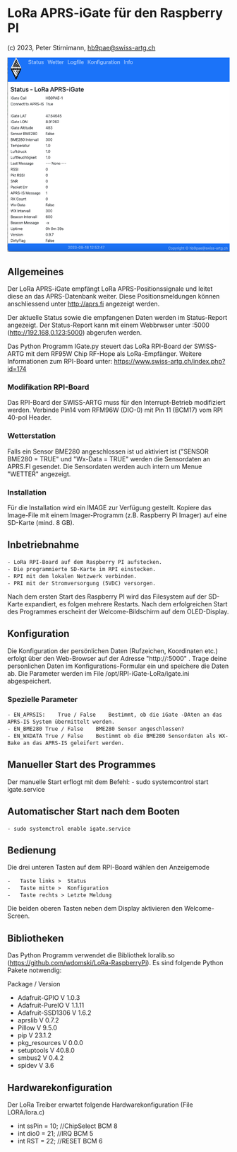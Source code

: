#	LoRa APRS-iGate für den Raspberry PI
(c) 2023, Peter Stirnimann, hb9pae@swiss-artg.ch

![Dashboard](./Dashboard.png) 

##	Allgemeines
Der LoRa APRS-iGate empfängt LoRa APRS-Positionssignale und leitet diese an das 
APRS-Datenbank weiter. Diese Positionsmeldungen können anschliessend unter http://aprs.fi 
angezeigt werden. 

Der aktuelle Status sowie die empfangenen Daten werden im Status-Report angezeigt. Der 
Status-Report kann mit einem Webbrwser unter <IP>:5000   (http://192.168,0.123:5000)  abgerufen werden.
 
Das Python Programm IGate.py steuert das LoRa RPI-Board der SWISS-ARTG mit dem RF95W Chip RF-Hope
als LoRa-Empfänger. Weitere Informationen zum RPI-Board unter:  https://www.swiss-artg.ch/index.php?id=174

###	Modifikation RPI-Board
Das RPI-Board der SWISS-ARTG muss für den Interrupt-Betrieb modifiziert werden.
Verbinde Pin14 vom RFM96W (DIO-0) mit Pin 11 (BCM17) vom RPI 40-pol Header.

###	Wetterstation
Falls ein Sensor BME280 angeschlossen ist ud aktiviert ist ("SENSOR BME280 = TRUE" und 
"Wx-Data = TRUE" werden die Sensordaten an APRS.FI gesendet. Die Sensordaten werden auch intern
um Menue "WETTER" angezeigt.

### 	Installation
Für die Installation wird ein IMAGE zur Verfügung gestellt. Kopiere das Image-File 
mit einem Imager-Programm (z.B. Raspberry Pi Imager) auf eine SD-Karte (mind. 8 GB).

## 	Inbetriebnahme
	- LoRa RPI-Board auf dem Raspberry PI aufstecken.
	- Die programmierte SD-Karte im RPI einstecken.
	- RPI mit dem lokalen Netzwerk verbinden.
	- PRI mit der Stromversorgung (5VDC) versorgen.

Nach dem ersten Start des Raspberry PI wird das Filesystem auf der SD-Karte expandiert, es 
folgen mehrere Restarts. Nach dem erfolgreichen Start des Programmes erscheint der Welcome-Bildschirm 
auf dem OLED-Display.

##	Konfiguration
Die Konfiguration der persönlichen Daten (Rufzeichen, Koordinaten etc.) erfolgt über den Web-Browser  auf der Adresse 
"http://<IP>:5000" . Trage deine personlichen Daten im Konfigurations-Formular ein und speichere  die Daten ab.
Die Parameter werden im File /opt/RPI-iGate-LoRa/igate.ini abgespeichert.

### 	Spezielle Parameter 
	- EN_APRSIS:	True / False	Bestimmt, ob die iGate -DAten an das APRS-IS System übermittelt werden.
	- EN_BME280	True / False	BME280 Sensor angeschlossen?
	- EN_WXDATA	True / False	Bestimmt ob die BME280 Sensordaten als WX-Bake an das APRS-IS geleifert werden.

##	Manueller Start des Programmes
Der manuelle Start erflogt mit dem Befehl: 
	- sudo systemcontrol start igate.service

##	Automatischer Start nach dem Booten
	- sudo systemctrol enable igate.service

## 	Bedienung
Die drei unteren Tasten auf dem RPI-Board wählen den Anzeigemode

	-	Taste links >  Status 
	-	Taste mitte	>  Konfiguration
	-	Taste rechts > Letzte Meldung 	 

Die beiden oberen Tasten neben dem Display aktivieren den Welcome-Screen.
 
## 	Bibliotheken
Das Python Programm verwendet die Bibliothek loralib.so (https://github.com/wdomski/LoRa-RaspberryPi). Es sind folgende 
Python Pakete notwendig:


Package / Version
-	Adafruit-GPIO    V 1.0.3
-	Adafruit-PureIO  V 1.1.11
-	Adafruit-SSD1306 V 1.6.2
-	aprslib          V 0.7.2
-	Pillow           V 9.5.0
-	pip              V 23.1.2
-	pkg_resources    V 0.0.0
-	setuptools       V 40.8.0
-	smbus2           V 0.4.2
-	spidev           V 3.6


## 	Hardwarekonfiguration
Der LoRa Treiber erwartet folgende Hardwarekonfiguration (File LORA/lora.c)
-	int ssPin = 10; //ChipSelect  BCM 8
-	int dio0  = 21; //IRQ  BCM 5
-	int RST   = 22; //RESET BCM 6


